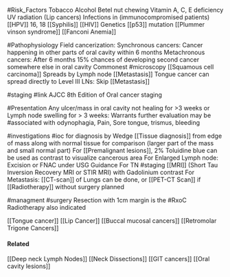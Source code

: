 #Risk_Factors 
	Tobacco
	Alcohol
	Betel nut chewing
	Vitamin A, C, E deficiency
	UV radiation (Lip cancers)
	Infections in (immunocompromised patients)
		[[HPV]] 16, 18
		[[Syphilis]]
		[[HIV]]
	Genetics
		[[p53]] mutation
		[[Plummer vinson syndrome]]
		[[Fanconi Anemia]]

#Pathophysiology 
	Field cancerization:
		Synchronous cancers: Cancer happening in other parts of oral cavity within 6 months
		Metachronous cancers: After 6 months
		15% chances of developing second cancer somewhere else in oral cavity
	Commonest #microscopy  [[Squamous cell carcinoma]]
	Spreads by Lymph node [[Metastasis]]
	Tongue cancer can spread directly to Level III LNs: Skip [[Metastasis]] 

#staging #link AJCC 8th Edition of Oral cancer staging

#Presentation 
	Any ulcer/mass in oral cavity not healing for >3 weeks or Lymph node swelling for > 3 weeks: Warrants further evaluation
	may be #associated with odynophagia, Pain, Sore tongue, trismus, bleeding

#investigations 
	#ioc for diagnosis by Wedge [[Tissue diagnosis]]  from edge of mass along with normal tissue for comparison (larger part of the mass and small normal part)
	For [[Premalignant lesions]], 2% Toluidine blue can be used as contrast to visualize cancerous area
	For Enlarged Lymph node: Excision or FNAC under USG Guidance
	For TN #staging [[MRI]] (Short Tau Inversion Recovery MRI or STIR MRI) with Gadolinium contrast
	For Metastasis: [[CT-scan]] of Lungs can be done, or [[PET-CT Scan]] if [[Radiotherapy]] without surgery planned 

#managment 
	#surgery Resection with 1cm margin is the #RxoC 
	Radiotherapy also indicated

[[Tongue cancer]]
[[Lip Cancer]]
[[Buccal mucosal cancers]]
[[Retromolar Trigone Cancers]]

#### Related
[[Deep neck Lymph Nodes]]
[[Neck Dissections]]
[[GIT cancers]] 
[[Oral cavity lesions]] 